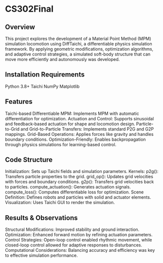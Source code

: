 # CS302Final

## Overview
This project explores the development of a Material Point Method (MPM) simulation locomotion using DiffTaichi, a differentiable physics simulation framework. By applying geometric modifications, optimization algorithms, and adaptive control strategies, a simulated soft-body structure that can move more efficiently and autonomously was developed. 

## Installation Requirements

Python 3.8+
Taichi
NumPy
Matplotlib

## Features
  Taichi-based Differentiable MPM: Implements MPM with automatic differentiation for optimization.
  Actuation and Control: Supports sinusoidal and feedback-based actuation for shape and locomotion design.
  Particle-to-Grid and Grid-to-Particle Transfers: Implements standard P2G and G2P mappings.
  Grid-Based Operations: Applies forces like gravity and handles boundary conditions.
  Optimization-Friendly: Enables backpropagation through physics simulations for learning-based control.

## Code Structure
  Initialization: Sets up Taichi fields and simulation parameters.
  Kernels:
    p2g(): Transfers particle properties to the grid.
    grid_op(): Updates grid velocities with forces and boundary conditions.
    g2p(): Transfers grid velocities back to particles.
    compute_actuation(): Generates actuation signals.
    compute_loss(): Computes differentiable loss for optimization.
  Scene Definition: Defines robots and particles with solid and actuator elements.
  Visualization: Uses Taichi GUI to render the simulation.

## Results & Observations

Structural Modifications: Improved stability and ground interaction.
Optimization: Enhanced forward motion by refining actuation parameters.
Control Strategies: Open-loop control enabled rhythmic movement, while closed-loop control allowed for adaptive responses to disturbances.
Computational Considerations: Balancing accuracy and efficiency was key to effective simulation performance.
